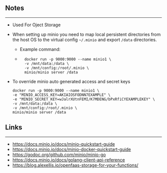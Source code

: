 ## Notes
---
* Used For Oject Storage

* When setting up minio you need to map local persistent directories from the host OS to the virtual config `~/.minio` and export `/data` directories.
    * Example command:
    * ```
        docker run -p 9000:9000 --name minio1 \
        -v /mnt/data:/data \
        -v /mnt/config:/root/.minio \
        minio/minio server /data
      ```
* To override minio auto generated access and secret keys
    ```
    docker run -p 9000:9000 --name minio1 \
    -e "MINIO_ACCESS_KEY=AKIAIOSFODNN7EXAMPLE" \
    -e "MINIO_SECRET_KEY=wJalrXUtnFEMI/K7MDENG/bPxRfiCYEXAMPLEKEY" \
    -v /mnt/data:/data \
    -v /mnt/config:/root/.minio \
    minio/minio server /data
    ```
## Links
---
* https://docs.minio.io/docs/minio-quickstart-guide
* https://docs.minio.io/docs/minio-docker-quickstart-guide
* https://godoc.org/github.com/minio/minio-go
* https://docs.minio.io/docs/golang-client-api-reference
* https://blog.alexellis.io/openfaas-storage-for-your-functions/
